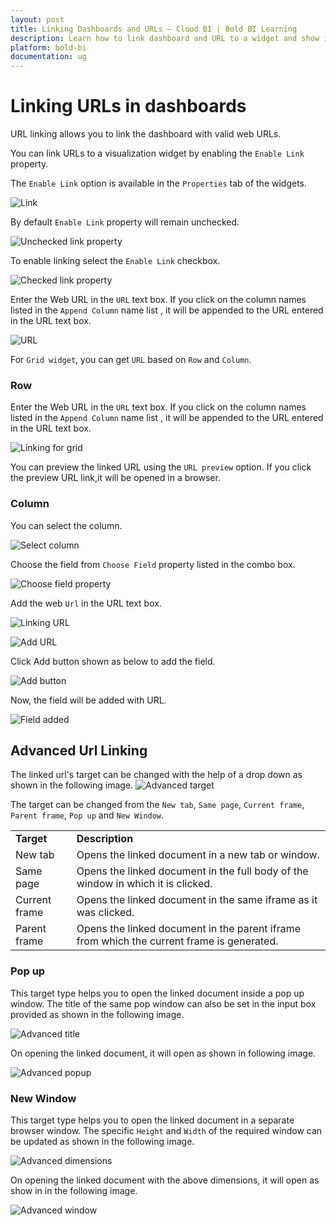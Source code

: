 ```yaml
---
layout: post
title: Linking Dashboards and URLs – Cloud BI | Bold BI Learning
description: Learn how to link dashboard and URL to a widget and show it as drill-down report in Bold BI Cloud dashboard.
platform: bold-bi
documentation: ug
---
```


# Linking URLs in dashboards

URL linking allows you to link the dashboard with valid web URLs. 

You can link URLs to a visualization widget by enabling the `Enable Link` property.

The `Enable Link` option is available in the `Properties` tab of the widgets.

![Link](/static/assets/cloud/visualizing-data/working-with-widgets/images/Link.PNG) 

By default `Enable Link` property will remain unchecked.

![Unchecked link property](/static/assets/cloud/visualizing-data/working-with-widgets/images/link1.PNG)

To enable linking select the `Enable Link` checkbox.

![Checked link property](/static/assets/cloud/visualizing-data/working-with-widgets/images/Link1a.PNG)

Enter the Web URL in the `URL` text box. If you click on the column names listed in the `Append Column` name list , it will be appended to the URL entered in the URL text box.

![URL](/static/assets/cloud/visualizing-data/working-with-widgets/images/Linking06.PNG)

For `Grid widget`, you can get `URL` based on `Row` and `Column`.

### Row

Enter the Web URL in the `URL` text box. If you click on the column names listed in the
`Append Column` name list , it will be appended to the URL entered in the URL text box.

![Linking for grid](/static/assets/cloud/visualizing-data/working-with-widgets/images/Linking07.PNG)

You can preview the linked URL using the `URL preview` option. If you click the preview URL link,it will be opened in a browser.

### Column

You can select the column.

![Select column](/static/assets/cloud/visualizing-data/working-with-widgets/images/Linking08.PNG)

 Choose the field from `Choose Field` property listed in the combo box.

![Choose field property](/static/assets/cloud/visualizing-data/working-with-widgets/images/Linking09.PNG)

Add the web `Url` in the URL text box. 

![Linking URL](/static/assets/cloud/visualizing-data/working-with-widgets/images/LinkingURL.PNG)

![Add URL](/static/assets/cloud/visualizing-data/working-with-widgets/images/LinkingURL1.PNG)

Click Add button shown as below to add the field.

![Add button](/static/assets/cloud/visualizing-data/working-with-widgets/images/Linkingadd.PNG)

Now, the field will be added with URL.

![Field added](/static/assets/cloud/visualizing-data/working-with-widgets/images/Linking10.PNG)

## Advanced Url Linking

The linked url's target can be changed with the help of a drop down as shown in the following image.
![Advanced target](/static/assets/cloud/visualizing-data/working-with-widgets/images/LinkingAdvancedTarget.png)

The target can be changed from the `New tab`, `Same page`, `Current frame`, `Parent frame`, `Pop up` and  `New Window`.
<table>
<tr>
<td><b>Target</b></td>
<td><b>Description</b></td>
</tr>
<tr>
<td>New tab</td>
<td>Opens the linked document in a new tab or window.</td>
</tr>
<tr>
<td>Same page</td>
<td>Opens the linked document in the full body of the window in which it is clicked.</td>
</tr>
<tr>
<td>Current frame</td>
<td>Opens the linked document in the same iframe as it was clicked.</td>
</tr>
<tr>
<td>Parent frame</td>
<td>Opens the linked document in the parent iframe from which the current frame is generated.</td>
</tr>
</table>

### Pop up
This target type helps you to open the linked document inside a pop up window. The title of the same pop window can also be set in the input box provided as shown in the following image.

![Advanced title](/static/assets/cloud/visualizing-data/working-with-widgets/images/LinkingAdvancedTitle.png)

On opening the linked document, it will open as shown in following image.

![Advanced popup](/static/assets/cloud/visualizing-data/working-with-widgets/images/LinkingAdvancedPopup.png)

### New Window
This target type helps you to open the linked document in a separate browser window. The specific `Height` and `Width` of the required window can be updated as shown in the following image.

![Advanced dimensions](/static/assets/cloud/visualizing-data/working-with-widgets/images/LinkingAdvancedDimensions.png)

On opening the linked document with the above dimensions, it will open as show in in the following image.

![Advanced window](/static/assets/cloud/visualizing-data/working-with-widgets/images/LinkingAdvancedWindow.png)


